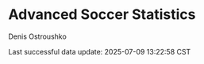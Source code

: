 # Advanced Soccer Statistics
Denis Ostroushko

<!-- gfm -->

Last successful data update: 2025-07-09 13:22:58 CST
